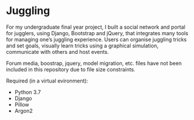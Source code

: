 # Juggling
For my undergraduate final year project, I built a social network and portal for jugglers, using Django, Bootstrap and jQuery, that integrates many tools for managing one’s juggling experience. Users can organise juggling tricks and set goals, visually learn tricks using a graphical simulation, communicate with others and host events. 
 
 Forum media, boostrap, jquery, model migration, etc. files have not been included in this repository due to file size constraints. 
 
 Required (in a virtual evironment):
 * Python 3.7
 * Django
 * Pillow
 * Argon2
